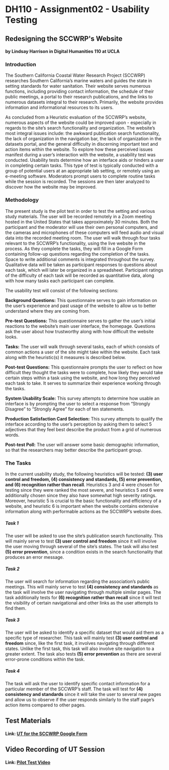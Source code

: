 # DH110 - Assignment02 - Usability Testing
## Redesigning the SCCWRP's Website

#### by Lindsay Harrison in Digital Humanities 110 at UCLA

### Introduction

The Southern California Coastal Water Research Project (SCCWRP) researches Southern California’s marine waters and guides the state in setting standards for water sanitation. Their website serves numerous functions, including providing contact information, the schedule of their public meetings, a portal to their research publications, and the links to numerous datasets integral to their research. Primarily, the website provides information and informational resources to its users.

As concluded from a Heuristic evaluation of the SCCWRP’s website, numerous aspects of the website could be improved upon - especially in regards to the site’s search functionality and organization. The website’s most integral issues include: the awkward publication search functionality, the lack of organization in the navigation bar, the lack of organization in the datasets portal, and the general difficulty in discerning important text and action items within the website. To explore how these perceived issues manifest during a user’s interaction with the website, a usability test was conducted. Usability tests determine how an interface aids or hinders a user in completing certain tasks. This type of test is typically conducted with a group of potential users at an appropriate lab setting, or remotely using an e-meeting software. Moderators prompt users to complete routine tasks while the session is recorded. The sessions are then later analyzed to discover how the website may be improved.

### Methodology

The present study is the pilot test in order to test the setting and various study materials. The user will be recorded remotely in a Zoom meeting hosted in the United States that takes approximately 30 minutes. Both the participant and the moderator will use their own personal computers, and the cameras and microphones of these computers will feed audio and visual data into the recorded meeting room. The user will walk through four tasks relevant to the SCCWRP’s functionality, using the live website in the process. As they complete the tasks, they will fill in a Google Form containing follow-up questions regarding the completion of the tasks. Space to write additional comments is integrated throughout the survey. Qualitative data will be taken as participant responses to questions about each task, which will later be organized in a spreadsheet. Participant ratings of the difficulty of each task will be recorded as quantitative data, along with how many tasks each participant can complete.

The usability test will consist of the following sections:

**Background Questions:** This questionnaire serves to gain information on the user’s experience and past usage of the website to allow us to better understand where they are coming from.

**Pre-test Questions:** This questionnaire serves to gather the user’s initial reactions to the website’s main user interface, the homepage. Questions ask the user about how trustworthy along with how difficult the website looks.

**Tasks:** The user will walk through several tasks, each of which consists of common actions a user of the site might take within the website. Each task along with the heuristic(s) it measures is described below.

**Post-test Questions:** This questionnaire prompts the  user to reflect on how difficult they thought the tasks were to complete, how likely they would take certain steps within a task using the website, and how long they perceived each task to take. It serves to summarize their experience working through the tasks.

**System Usability Scale:** This survey attempts to determine how usable an interface is by prompting the user to select a response from “Strongly Disagree” to “Strongly Agree” for each of ten statements.

**Production Satisfaction Card Selection:** This survey attempts to qualify the interface according to the user’s perception by asking them to select 5 adjectives that they feel best describe the product from a grid of numerous words.

**Post-test Poll:** The user will answer some basic demographic information, so that the researchers may better describe the participant group.





### The Tasks

In the current usability study, the following heuristics will be tested: **(3) user control and freedom, (4) consistency and standards, (5) error prevention, and (6) recognition rather than recall**. Heuristics 3 and 4 were chosen for testing since they were ranked the most severe, and heuristics 5 and 6 were additionally chosen since they also have somewhat high severity ratings. Moreover, heuristic 5 is crucial to the basic functionality and efficiency of a website, and heuristic 6 is important when the website contains extensive information along with performable actions as the SCCWRP’s website does.


##### Task 1

The user will be asked to use the site’s publication search functionality. This will mainly serve to test **(3) user control and freedom** since it will involve the user moving through several of the site’s states. The task will also test **(5) error prevention**, since a condition exists in the search functionality that produces an error message.

##### Task 2

The user will search for information regarding the association’s public meetings. This will mainly serve to test **(4) consistency and standards** as the task will involve the user navigating through multiple similar pages. The task additionally tests for **(6) recognition rather than recall** since it will test the visibility of certain navigational and other links as the user attempts to find them.

##### Task 3

The user will be asked to identify a specific dataset that would aid them as a specific type of researcher. This task will mainly test **(3) user control and freedom** since, like the first task, it involves navigating through different states. Unlike the first task, this task will also involve site navigation to a greater extent. The task also tests **(5) error prevention** as there are several error-prone conditions within the task.

##### Task 4

The task will ask the user to identify specific contact information for a particular member of the SCCWRP’s staff. The task will test for **(4) consistency and standards** since it will take the user to several new pages and allow us to observe if the user responds similarly to the staff page’s action items compared to other pages.





## Test Materials

#### Link: [UT for the SCCWRP Google Form](https://forms.gle/5exJcCebqmLmRJ1S8)


## Video Recording of UT Session

#### Link: [Pilot Test Video](https://drive.google.com/file/d/1mYxoCmRj4v0TzjbeDJoA_bCeuXkoloI3/view?usp=sharing)










